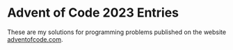 # Advent of Code 2023 Entries
These are my solutions for programming problems published on the website [adventofcode.com](https://adventofcode.com/2023/).
